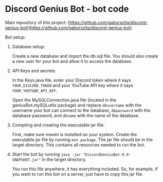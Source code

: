 # Discord Genius Bot - bot code 

Main repository of this project: [https://github.com/gaborszita/discord-genius-bot](https://github.com/gaborszita/discord-genius-bot)

Bot setup:

1. Database setup:

   Create a new database and import the db.sql file. You should also create a 
   new user for your bot and allow it to access the database.

2. API Keys and secrets:

   In the Keys.java file, enter your Discord token where it says 
   ```YOUR_DISCORD_TOKEN``` and your YouTube API key where it says 
   ```YOUR_YOUTUBE_API_KEY```.

   Open the MySQLConnection.java file (located in the geniusBot.mySQLutils 
   package) and replace ```dbusername``` with the username your bot can 
   connect to the database, ```dbpassword``` with the database password, and
   ```dbname``` with the name of the database.

3. Compiling and creating the executable jar file:
   
   First, make sure maven is installed on your system. Create the executable 
   jar file by running ```mvn package```. The jar file should be in the target 
   directory. This contains all resources needed to run the bot.

4. Start the bot by running 
   ```java -jar "DiscordGeniusBot-0.0-SNAPSHOT.jar"``` in the target directory.

   You run this file anywhere, it has everything included. So, for 
   example, if you want to run this bot on a server, just have to copy this 
   jar file.